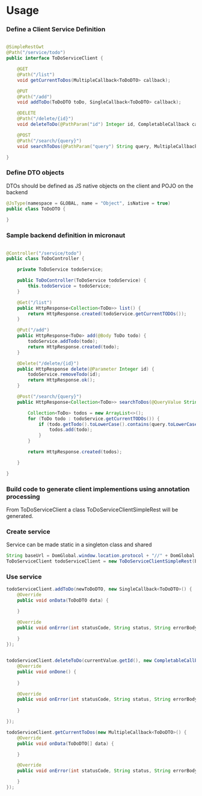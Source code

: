 
# Usage

### Define a Client Service Definition
```java

@SimpleRestGwt
@Path("/service/todo")
public interface ToDoServiceClient {

	@GET
	@Path("/list")
	void getCurrentToDos(MultipleCallback<ToDoDTO> callback);

	@PUT
	@Path("/add")
	void addToDo(ToDoDTO toDo, SingleCallback<ToDoDTO> callback);

	@DELETE
	@Path("/delete/{id}")
	void deleteToDo(@PathParam("id") Integer id, CompletableCallback callback);

	@POST
	@Path("/search/{query}")
	void searchToDos(@PathParam("query") String query, MultipleCallback<ToDoDTO> callback);

}
```

### Define DTO objects
DTOs should be defined as JS native objects on the client and POJO on the backend
```java
@JsType(namespace = GLOBAL, name = "Object", isNative = true)
public class ToDoDTO {
	
}
```


### Sample backend definition in micronaut
```java

@Controller("/service/todo")
public class ToDoController {

	private ToDoService todoService;

	public ToDoController(ToDoService todoService) {
		this.todoService = todoService;
	}

	@Get("/list")
	public HttpResponse<Collection<ToDo>> list() {
		return HttpResponse.created(todoService.getCurrentTODOs());
	}

	@Put("/add")
	public HttpResponse<ToDo> add(@Body ToDo todo) {
		todoService.addTodo(todo);
		return HttpResponse.created(todo);
	}

	@Delete("/delete/{id}")
	public HttpResponse delete(@Parameter Integer id) {
		todoService.removeTodo(id);
		return HttpResponse.ok();
	}

	@Post("/search/{query}")
	public HttpResponse<Collection<ToDo>> searchToDos(@QueryValue String query) {

		Collection<ToDo> todos = new ArrayList<>();
		for (ToDo todo : todoService.getCurrentTODOs()) {
			if (todo.getTodo().toLowerCase().contains(query.toLowerCase())) {
				todos.add(todo);
			}
		}

		return HttpResponse.created(todos);

	}

}
```

### Build code to generate client implementions using annotation processing
From ToDoServiceClient a class ToDoServiceClientSimpleRest will be generated.

### Create service
Service can be made static in a singleton class and shared
```java
String baseUrl = DomGlobal.window.location.protocol + "//" + DomGlobal.window.location.host;
ToDoServiceClient todoServiceClient = new ToDoServiceClientSimpleRest(baseUrl);
```

### Use service
```java
todoServiceClient.addToDo(newToDoDTO, new SingleCallback<ToDoDTO>() {
	@Override
	public void onData(ToDoDTO data) {

	}

	@Override
	public void onError(int statusCode, String status, String errorBody) {
	
	}
});


todoServiceClient.deleteToDo(currentValue.getId(), new CompletableCallback() {
	@Override
	public void onDone() {
	
	}

	@Override
	public void onError(int statusCode, String status, String errorBody) {
					
	}

});

todoServiceClient.getCurrentToDos(new MultipleCallback<ToDoDTO>() {
	@Override
	public void onData(ToDoDTO[] data) {

	}

	@Override 
	public void onError(int statusCode, String status, String errorBody) {

	}
});

```






